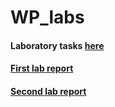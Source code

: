 # WP_labs
#### Laboratory tasks [here](http://alice.pnzgu.ru/~dav/web/)
#### [First lab report](https://drive.google.com/file/d/1aVxGinysc5G9WY1rvM7f8M9pFLLt-GcM/view?usp=sharing)
#### [Second lab report](https://drive.google.com/file/d/1Bw7NTfFgIP_Fs5W4bsElVW4d_mgKZGkO/view?usp=sharing)
